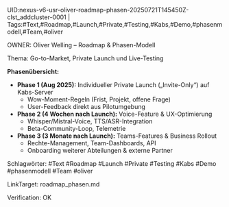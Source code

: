 UID:nexus-v6-usr-oliver-roadmap-phasen-20250721T145450Z-clst_addcluster-0001 | Tags:#Text,#Roadmap,#Launch,#Private,#Testing,#Kabs,#Demo,#phasenmodell,#Team,#oliver

OWNER: Oliver Welling – Roadmap & Phasen-Modell

Thema: Go-to-Market, Private Launch und Live-Testing

**Phasenübersicht:**
- **Phase 1 (Aug 2025):** Individueller Private Launch („Invite-Only“) auf Kabs-Server  
  - Wow-Moment-Regeln (Frist, Projekt, offene Frage)  
  - User-Feedback direkt aus Pilotumgebung  
- **Phase 2 (4 Wochen nach Launch):** Voice-Feature & UX-Optimierung  
  - Whisper/Mistral-Voice, TTS/ASR-Integration  
  - Beta-Community-Loop, Telemetrie  
- **Phase 3 (3 Monate nach Launch):** Teams-Features & Business Rollout  
  - Rechte-Management, Team-Dashboards, API  
  - Onboarding weiterer Abteilungen & externe Partner  

Schlagwörter: #Text #Roadmap #Launch #Private #Testing #Kabs #Demo #phasenmodell #Team #oliver

LinkTarget: roadmap_phasen.md  

Verification: OK
